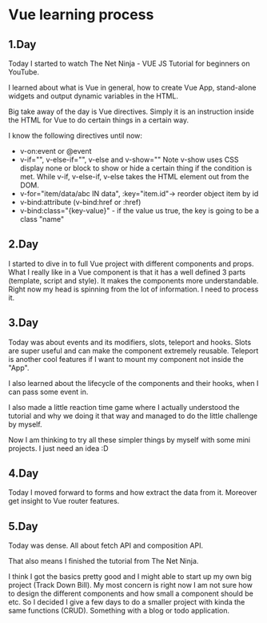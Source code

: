 # Vue learning process

## 1.Day
Today I started to watch The Net Ninja - VUE JS Tutorial for beginners on YouTube.

I learned about what is Vue in general, how to create Vue App, stand-alone widgets and output dynamic variables in the HTML. 

Big take away of the day is Vue directives. Simply it is an instruction inside the HTML for Vue to do certain things in a certain way.

I know the following directives until now:
- v-on:event or @event
- v-if="", v-else-if="", v-else and v-show=""
Note v-show uses CSS display none or block to show or hide a certain thing if the condition is met. While v-if, v-else-if, v-else takes the HTML element out from the DOM.
- v-for="item/data/abc IN data", :key="item.id"-> reorder object item by id
- v-bind:attribute (v-bind:href or :href)
- v-bind:class="{key-value}" - if the value us true, the key is going to be a class "name"

## 2.Day
I started to dive in to full Vue project with different components and props. What I really like in a Vue component is that it has a well defined 3 parts (template, script and style). It makes the components more understandable. Right now my head is spinning from the lot of information. I need to process it. 

## 3.Day
Today was about events and its modifiers, slots, teleport and hooks. Slots are super useful and can make the component extremely reusable. Teleport is another cool features if I want to mount my component not inside the "App". 

I also learned about the lifecycle of the components and their hooks, when I can pass some event in.

I also made a little reaction time game where I actually understood the tutorial and why we doing it that way and managed to do the little challenge by myself. 

Now I am thinking to try all these simpler things by myself with some mini projects. I just need an idea :D

## 4.Day
Today I moved forward to forms and how extract the data from it. Moreover get insight to Vue router features.

## 5.Day
Today was dense. All about fetch API and composition API.

That also means I finished the tutorial from The Net Ninja.

I think I got the basics pretty good and I might able to start up my own big project (Track Down Bill). My most concern is right now I am not sure how to design the different components and how small a component should be etc. So I decided I give a few days to do a smaller project with kinda the same functions (CRUD). Something with a blog or todo application. 
